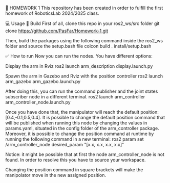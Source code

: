 📔 HOMEWORK 1
This repository has been created in order to fulfill the first homework of RoboticsLab 2024/2025 class. 

💻 Usage
🔨 Build
First of all, clone this repo in your ros2_ws/src folder
git clone https://github.com/PasFar/Homework-1.git

Then, build the packages using the following command inside the ros2_ws folder and source the setup.bash file 
colcon build
. install/setup.bash

✅ How to run
Now you can run the nodes. You have different options:
 
Display the arm in Rviz
 ros2 launch arm_description display.launch.py
 
Spawn the arm in Gazebo and Rviz with the position controller
 ros2 launch arm_gazebo arm_gazebo.launch.py
 

 After doing this, you can run the command publisher and the joint states subscriber node in a different terminal.
 ros2 launch arm_controller arm_controller_node.launch.py
 

 Once you have done that, the manipulator will reach the default position: [0.4,-0.1,0.5,0.4].
 It is possible to change the default position command that will be published when running this node by changing the values in params.yaml, situated in the config folder of the arm_controller package.
 Moreover, it is possible to change the position command at runtime by running the following command in a new terminal:
 ros2 param set /arm_controller_node desired_param "[x.x, x.x, x.x, x.x]"
 

 Notice: it might be possible that at first the node arm_controller_node is not found. In order to resolve this you have to source your workspace.
 
 Changing the position command in square brackets will make the manipolator move in the new assigned position.
